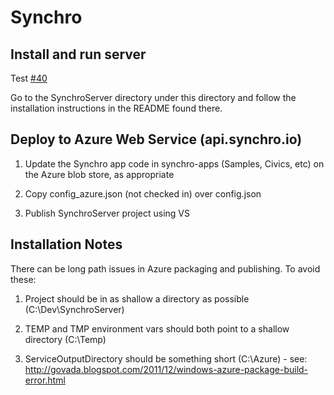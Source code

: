 # Synchro

## Install and run server

Test [#40](github.com/SynchroLabs/SynchroServer/issues/40)

Go to the SynchroServer directory under this directory and follow the installation instructions in the README found there.

## Deploy to Azure Web Service (api.synchro.io)

1) Update the Synchro app code in synchro-apps (Samples, Civics, etc) on the Azure blob store, as appropriate

2) Copy config_azure.json (not checked in) over config.json

3) Publish SynchroServer project using VS

## Installation Notes

There can be long path issues in Azure packaging and publishing.  To avoid these:

1) Project should be in as shallow a directory as possible (C:\Dev\SynchroServer)

2) TEMP and TMP environment vars should both point to a shallow directory (C:\Temp)

3) ServiceOutputDirectory should be something short (C:\Azure\) - see: http://govada.blogspot.com/2011/12/windows-azure-package-build-error.html
